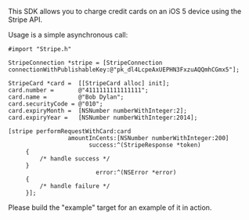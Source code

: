 This SDK allows you to charge credit cards on an iOS 5 device using the Stripe API.

Usage is a simple asynchronous call:
```
#import "Stripe.h"

StripeConnection *stripe = [StripeConnection connectionWithPublishableKey:@"pk_dl4LcpeAxUEPHN3FxzuAQQmhCGmx5"];

StripeCard *card =  [[StripeCard alloc] init];
card.number =       @"4111111111111111";
card.name =         @"Bob Dylan";
card.securityCode = @"010";
card.expiryMonth =  [NSNumber numberWithInteger:2];
card.expiryYear =   [NSNumber numberWithInteger:2014];

[stripe performRequestWithCard:card 
                 amountInCents:[NSNumber numberWithInteger:200] 
                       success:^(StripeResponse *token) 
     {
         /* handle success */
     }
                         error:^(NSError *error) 
     {
         /* handle failure */
     }];
```
Please build the "example" target for an example of it in action.
